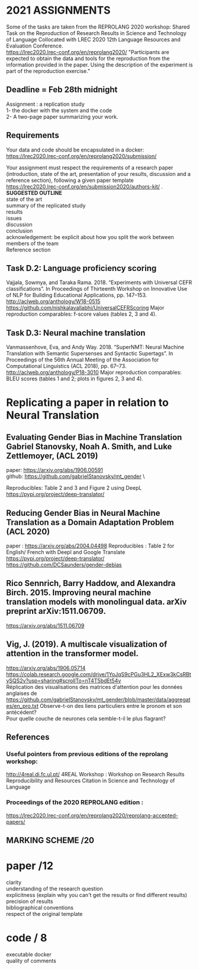 # 2021 ASSIGNMENTS


Some of the tasks are taken from the REPROLANG 2020 workshop: Shared Task on the Reproduction of Research Results in Science and Technology of Language
Collocated with LREC 2020 12th Language Resources and Evaluation Conference. \
<https://lrec2020.lrec-conf.org/en/reprolang2020/>
"Participants are expected to obtain the data and tools for the reproduction from the information provided in the paper. Using the description of the experiment is part of the reproduction exercise."
 


## Deadline = Feb 28th midnight
Assignment : a replication study \
1- the docker with the system and the code \
2- A two-page paper summarizing your work. 

## Requirements
Your data and code should be encapsulated in a docker: \
<https://lrec2020.lrec-conf.org/en/reprolang2020/submission/>

Your assignment must respect the requirements of a research paper (introduction, state of the art, presentation of your results, discussion and a reference section), following a given paper template \
<https://lrec2020.lrec-conf.org/en/submission2020/authors-kit/> .   
**SUGGESTED OUTLINE** \
state of the art \
summary of the replicated study  \
results  \
issues \
discussion  \
conclusion  \
acknowledgement: be explicit about how you split the work between members of the team  <br/>
Reference section <br/>


## Task D.2: Language proficiency scoring
Vajjala, Sowmya, and Taraka Rama. 2018. “Experiments with Universal CEFR classifications”. In Proceedings of Thirteenth Workshop on Innovative Use of NLP for Building Educational Applications, pp. 147–153.
<http://aclweb.org/anthology/W18-0515>  \
<https://github.com/nishkalavallabhi/UniversalCEFRScoring>
Major reproduction comparables: f-score values (tables 2, 3 and 4).


## Task D.3: Neural machine translation
Vanmassenhove, Eva, and Andy Way. 2018. “SuperNMT: Neural Machine Translation with Semantic Supersenses and Syntactic Supertags”. In Proceedings of the 56th Annual Meeting of the Association for Computational Linguistics (ACL 2018), pp. 67–73. \
<http://aclweb.org/anthology/P18-3010>
Major reproduction comparables: BLEU scores (tables 1 and 2; plots in figures 2, 3 and 4).


# Replicating a paper in relation to Neural Translation

##  Evaluating Gender Bias in Machine Translation Gabriel Stanovsky, Noah A. Smith, and Luke Zettlemoyer, (ACL 2019) 
paper: <https://arxiv.org/abs/1906.00591> \
github:  <https://github.com/gabrielStanovsky/mt_gender> \

Reproducibles: Table 2 and 3 and Figure 2 using DeepL \
<https://pypi.org/project/deep-translator/> 


## Reducing Gender Bias in Neural Machine Translation as a Domain Adaptation Problem (ACL 2020) 
paper : <https://arxiv.org/abs/2004.04498>
Reproducibles : Table 2 for English/ French with Deepl and Google Translate
<https://pypi.org/project/deep-translator/> \
<https://github.com/DCSaunders/gender-debias>  


## Rico Sennrich, Barry Haddow, and Alexandra Birch. 2015. Improving neural machine translation models with monolingual data. arXiv preprint arXiv:1511.06709. 
<https://arxiv.org/abs/1511.06709>


## Vig, J. (2019). A multiscale visualization of attention in the transformer model.  
<https://arxiv.org/abs/1906.05714>  <br/>
<https://colab.research.google.com/drive/1YoJqS9cPGu3HL2_XExw3kCsRBtySQS2v?usp=sharing#scrollTo=nT4T5bdEt54v> <br/>
Réplication des visualisations des matrices d'attention pour les données anglaises de 
<https://github.com/gabrielStanovsky/mt_gender/blob/master/data/aggregates/en_pro.txt>
Observe-t-on des liens particuliers entre le pronom et son antécédent? <br/>
Pour quelle couche de neurones cela semble-t-il le plus flagrant? 


## References
### Useful pointers from previous editions of the reprolang workshop: 
<http://4real.di.fc.ul.pt/> 4REAL Workshop : Workshop on Research Results Reproducibility and Resources Citation in Science and Technology of Language

### Proceedings of the 2020 REPROLANG edition :
<https://lrec2020.lrec-conf.org/en/reprolang2020/reprolang-accepted-papers/>



## MARKING SCHEME /20 
# paper /12  
clarity  \
understanding of the research question  <br/>
explicitness (explain why you can't get the results or find different results)  <br/>
precision of results  
bibliographical conventions <br/>
respect of the original template 


# code / 8
executable docker \
quality of comments 







